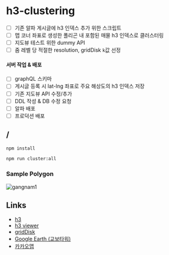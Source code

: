 # h3-clustering
- [ ] 기존 알파 게시글에 h3 인덱스 추가 위한 스크립트
- [ ] 맵 코너 좌표로 생성한 폴리곤 내 포함된 매물 h3 인덱스로 클러스터링
- [ ] 지도뷰 테스트 위한 dummy API
- [ ] 줌 레벨 당 적절한 resolution, gridDisk `k`값 선정

#### 서버 작업 & 배포
- [ ] graphQL 스키마
- [ ] 게시글 등록 시 lat-lng 좌표로 주요 해상도의 h3 인덱스 저장
- [ ] 기존 지도뷰 API 수정/추가
- [ ] DDL 작성 & DB 수정 요청
- [ ] 알파 배포
- [ ] 프로덕션 배포

## /
```bash
npm install
```

```bash
npm run cluster:all
```

### Sample Polygon
![gangnam1](https://github.com/imeugeneco/h3-clustering/assets/47231140/9c329752-94ec-4788-929f-8a26491092b3)

## Links
* [h3](https://h3geo.org)
* [h3 viewer](https://wolf-h3-viewer.glitch.me)
* [gridDisk](https://h3geo.org/docs/api/traversal/)
* [Google Earth (교보타워)](https://earth.google.com/web/search/37%2e5037208,127%2e0240967/@37.5037208,127.0240967,17.0117859a,817.4012616d,35y,0h,45t,0r/data=CloaMBIqGVAoVex5wEJAIUKc4syKwV9AKhYzNy41MDM3MjA4LDEyNy4wMjQwOTY3GAIgASImCiQJU4hOMtbAQkARrJi1iLW_QkAZEGdxRwfCX0AhDMG8HybBX0AoAg)
* [카카오맵](https://map.kakao.com/#)
